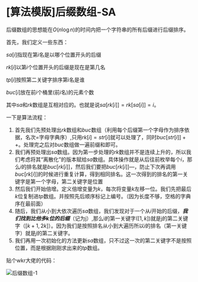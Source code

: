 # [算法模版]后缀数组-SA

后缀数组的思想能在$O(n\log n)$的时间内把一个字符串的所有后缀进行后缀排序。

首先，我们定义一些东西：

$sa[i]$指现在第$i$名是以哪个位置开头的后缀

$rk[i]$以第$i$个位置开头的后缀是现在是第几名

$tp[i]$按照第二关键字排序第i名是谁

$buc[i]$放在前$i$个桶里(前$i$名)的元素个数

其中$sa$和$rk$数组是互相对应的。也就是说$sa[rk[i]]=rk[sa[i]]=i$。

一下是算法流程：

1. 首先我们先预处理出$rk$数组和$buc$数组（利用每个后缀第一个字母作为排序依据，名次=字母字典序）,只用$rk[i]=str[i]$就可以处理了，同时$buc[str[i]]++$。处理完之后对$buc$数组做一遍前缀和即可。
2. 我们再预处理出$sa$数组。因为第一步处理的$rk$数组并不是连续上升的，所以我们考虑将其“离散化”的版本赋给$sa$数组。具体操作就是从后往前枚举每个$i$，那么$i$的排名就是$buc[rk[i]]$，然后我们要把$buc[rk[i]]—$，防止下次再调用$buc[rk[i]]$的时候进行重复计算，得到相同排名。这一次得到的排名的第一关键字是第一个字母，第二关键字是位置
3. 然后我们开始倍增。定义倍增变量为$k$，每次将变量$k$左移一位。我们先把最后$k$位复制进$tp$数组。并按照先后顺序标记上编号。（因为长度不够，空格的字典序在最前面）
4. 随后，我们从小到大依次遍历$sa$数组，我们发现对于一个从$i$开始的后缀，***我们找到比他多k位的后缀***（记为j）,那么i的第一关键字($[1,k]$)就是j的第二关键字（$[k+1,2k]$）。因为我们是按照排名从小到大遍历所以$i$的排名（第一关键字）就是$j$的第二关键字。
5. 我们再用一次初始化的方法更新$sa$数组，只不过这一次的第二关键字不是按照位置，而是根据刚刚求出来的$tp$数组。

贴个wkr大佬的代码：

![后缀数组-1](/Users/gavinzheng/Documents/GitHub/blog/模板/pic/后缀数组-1.png)

